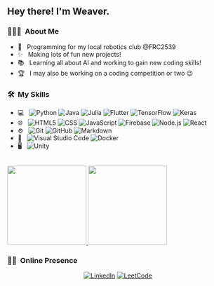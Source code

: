 <h2> Hey there! I'm Weaver.</h2>

<h3> 👨🏻‍💻 &nbsp;About Me </h3>

- 🤖 &nbsp; Programming for my local robotics club @FRC2539
- ✨ &nbsp; Making lots of fun new projects!
- 📚 &nbsp; Learning all about AI and working to gain new coding skills!
- 🏆 &nbsp; I may also be working on a coding competition or two 😉

<h3> 🛠 &nbsp;My Skills</h3>

- 💻 &nbsp;
  ![Python](https://img.shields.io/badge/-Python-FFFFFF?style=flat&logo=python)
  ![Java](https://img.shields.io/badge/-Java-FFFFFF?style=flat&logo=Java&logoColor=007396)
  ![Julia](https://img.shields.io/badge/-Julia-FFFFFF?style=flat&logo=Julia&logoColor=9558B2)
  ![Flutter](https://img.shields.io/badge/-Flutter-FFFFFF?style=flat&logo=Flutter&logoColor=02569B)
  ![TensorFlow](https://img.shields.io/badge/-TensorFlow-FFFFFF?style=flat&logo=TensorFlow&logoColor=FF6F00)
  ![Keras](https://img.shields.io/badge/-Keras-FFFFFF?style=flat&logo=Keras&logoColor=D00000)
- 🌐 &nbsp;
  ![HTML5](https://img.shields.io/badge/-HTML5-FFFFFF?style=flat&logo=HTML5)
  ![CSS](https://img.shields.io/badge/-CSS-FFFFFF?style=flat&logo=CSS3&logoColor=1572B6)
  ![JavaScript](https://img.shields.io/badge/-JavaScript-FFFFFF?style=flat&logo=javascript)
  <!--![p5.js](htps://img.shields.io/badge/-p5.js-FFFFFF?style=flat&logo=p5.js&logoColor=ED225D) -->
  ![Firebase](https://img.shields.io/badge/-Firebase-FFFFFF?style=flat&logo=Firebase&logoColor=FFCA28)
  ![Node.js](https://img.shields.io/badge/-Node.js-FFFFFF?style=flat&logo=node.js) 
  ![React](https://img.shields.io/badge/-React-FFFFFF?style=flat&logo=react)
- ⚙️ &nbsp;
  ![Git](https://img.shields.io/badge/-Git-FFFFFF?style=flat&logo=git&logoColor=F05032)
  ![GitHub](https://img.shields.io/badge/-GitHub-FFFFFF?style=flat&logo=github&logoColor=000000)
  ![Markdown](https://img.shields.io/badge/-Markdown-FFFFFF?style=flat&logo=markdown&logoColor=000000)
- 🔧 &nbsp;
  ![Visual Studio Code](https://img.shields.io/badge/-Visual%20Studio%20Code-FFFFFF?style=flat&logo=visual-studio-code&logoColor=007ACC)
  ![Docker](https://img.shields.io/badge/-Docker-FFFFFF?style=flat&logo=Docker&logoColor=2496ED)
- 🖥 &nbsp;
  ![Unity](https://img.shields.io/badge/-Unity-FFFFFF?style=flat&logo=Unity&logoColor=000000)
  

<br/>

<a href="https://github.com/We-Gold">
  <img height="180em" src="https://github-readme-stats.vercel.app/api?username=We-Gold&theme=vue&show_icons=true" />
  <img height="180em" src="https://github-readme-stats.vercel.app/api/top-langs/?username=We-Gold&theme=vue&layout=compact" />
</a>

<br/>

<h3> 🤝🏻 &nbsp;Online Presence </h3>

<p align="center">
<a href="https://www.linkedin.com/in/weaver-goldman/"><img alt="LinkedIn" src="https://img.shields.io/badge/LinkedIn-Weaver%20Goldman-blue?style=flat-square&logo=linkedin"></a>
<a href="https://leetcode.com/We-Gold/"><img alt="LeetCode" src="https://img.shields.io/badge/LeetCode-Weaver%20Goldman-orange?style=flat-square&logo=leetcode"></a>
</p>
